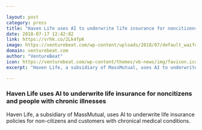 ```yaml
---

layout: post
category: press
title: "Haven Life uses AI to underwrite life insurance for noncitizens and people with chronic illnesses"
date: 2018-07-17 12:42:02
link: https://vrhk.co/2Lk4fpK
image: https://venturebeat.com/wp-content/uploads/2018/07/default_waifu2x_photo_noise1_scale_tta_1.png?fit=1920%2C1008&strip=all
domain: venturebeat.com
author: "VentureBeat"
icon: https://venturebeat.com/wp-content/themes/vb-news/img/favicon.ico
excerpt: "Haven Life, a subsidiary of MassMutual, uses AI to underwrite life insurance policies for non-citizens and customers with chronical medical conditions."

---
```


### Haven Life uses AI to underwrite life insurance for noncitizens and people with chronic illnesses

Haven Life, a subsidiary of MassMutual, uses AI to underwrite life insurance policies for non-citizens and customers with chronical medical conditions.